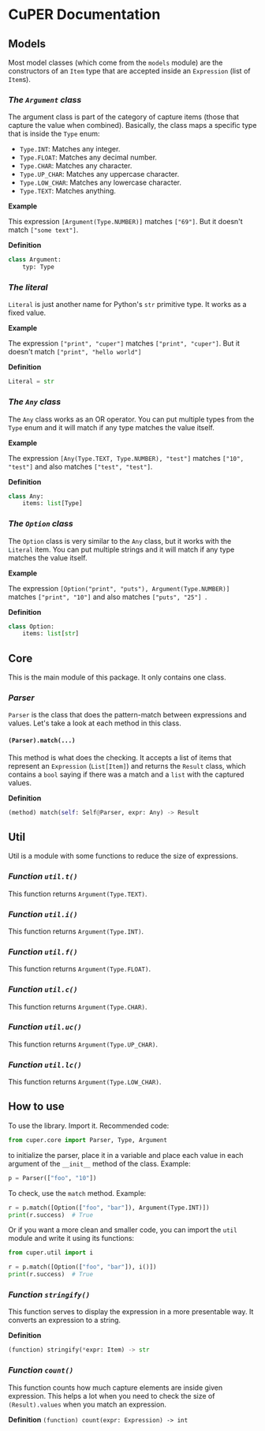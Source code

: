 # CuPER Documentation

## Models
Most model classes (which come from the `models` module) are the constructors of an `Item` type that are accepted inside an `Expression` (list of `Item`s).

### *The `Argument` class*
The argument class is part of the category of capture items (those that capture the value when combined). Basically, the class maps a specific type that is inside the `Type` enum:
- `Type.INT`: Matches any integer.
- `Type.FLOAT`: Matches any decimal number.
- `Type.CHAR`: Matches any character.
- `Type.UP_CHAR`: Matches any uppercase character.
- `Type.LOW_CHAR`: Matches any lowercase character.
- `Type.TEXT`: Matches anything.

**Example**

This expression `[Argument(Type.NUMBER)]` matches `["69"]`. But it doesn't match `["some text"]`.

**Definition**

```py
class Argument:
    typ: Type
```

### *The literal*
`Literal` is just another name for Python's `str` primitive type. It works as a fixed value.

**Example**

The expression `["print", "cuper"]` matches `["print", "cuper"]`. But it doesn't match `["print", "hello world"]`

**Definition**

```py
Literal = str
```

### *The `Any` class*
The `Any` class works as an OR operator. You can put multiple types from the `Type` enum and it will match if any type matches the value itself.

**Example**

The expression `[Any(Type.TEXT, Type.NUMBER), "test"]` matches `["10", "test"]` and also matches `["test", "test"]`.

**Definition**

```py
class Any:
    items: list[Type]
```

### *The `Option` class*
The `Option` class is very similar to the `Any` class, but it works with the `Literal` item. You can put multiple strings and it will match if any type matches the value itself.

**Example**

The expression `[Option("print", "puts"), Argument(Type.NUMBER)]` matches `["print", "10"]` and also matches `["puts", "25"] `.

**Definition**

```py
class Option:
    items: list[str]
```

## Core
This is the main module of this package. It only contains one class.

### *Parser*
`Parser` is the class that does the pattern-match between expressions and values. Let's take a look at each method in this class.

#### `(Parser).match(...)`
This method is what does the checking. It accepts a list of items that represent an `Expression` (`List[Item]`) and returns the `Result` class, which contains a `bool` saying if there was a match and a `list` with the captured values.

**Definition**
```py
(method) match(self: Self@Parser, expr: Any) -> Result
```

## Util
Util is a module with some functions to reduce the size of expressions.

### *Function `util.t()`*
This function returns `Argument(Type.TEXT)`.

### *Function `util.i()`*
This function returns `Argument(Type.INT)`.

### *Function `util.f()`*
This function returns `Argument(Type.FLOAT)`.

### *Function `util.c()`*
This function returns `Argument(Type.CHAR)`.

### *Function `util.uc()`*
This function returns `Argument(Type.UP_CHAR)`.

### *Function `util.lc()`*
This function returns `Argument(Type.LOW_CHAR)`.

## How to use
To use the library. Import it.
Recommended code:

```py
from cuper.core import Parser, Type, Argument
```

to initialize the parser, place it in a variable and place each value in each argument of the `__init__` method of the class.
Example:
```py
p = Parser(["foo", "10"])
```

To check, use the `match` method. Example:

```py
r = p.match([Option(["foo", "bar"]), Argument(Type.INT)])
print(r.success)  # True
```

Or if you want a more clean and smaller code, you can import the `util` module and write it using its functions:
```py
from cuper.util import i

r = p.match([Option(["foo", "bar"]), i()])
print(r.success)  # True
```


### *Function `stringify()`*
This function serves to display the expression in a more presentable way. It converts an expression to a string.

**Definition**

```py
(function) stringify(*expr: Item) -> str
```

### *Function `count()`*
This function counts how much capture elements are inside given expression. This helps a lot when you need to check the size of `(Result).values` when you match an expression.


**Definition**
`(function) count(expr: Expression) -> int`
